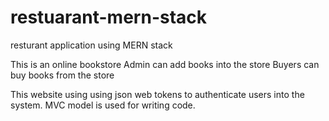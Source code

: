 # restuarant-mern-stack
resturant application using MERN stack

This is an online bookstore
Admin can add books into the store
Buyers can buy books from the store

This website using using json web tokens to authenticate users into the system.
MVC model is used for writing code.


